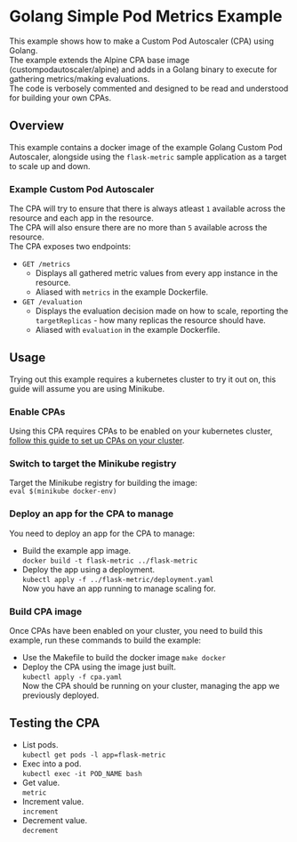 # Golang Simple Pod Metrics Example
This example shows how to make a Custom Pod Autoscaler (CPA) using Golang.  
The example extends the Alpine CPA base image (custompodautoscaler/alpine) and adds in a Golang binary to execute for gathering metrics/making evaluations.  
The code is verbosely commented and designed to be read and understood for building your own CPAs.

## Overview
This example contains a docker image of the example Golang Custom Pod Autoscaler, alongside using the `flask-metric` sample application as a target to scale up and down.

### Example Custom Pod Autoscaler

The CPA will try to ensure that there is always atleast `1` available across the resource and each app in the resource.  
The CPA will also ensure there are no more than `5` available across the resource.  
The CPA exposes two endpoints:
* `GET /metrics`
    * Displays all gathered metric values from every app instance in the resource.
    * Aliased with `metrics` in the example Dockerfile.
* `GET /evaluation`
    * Displays the evaluation decision made on how to scale, reporting the `targetReplicas` - how many replicas the resource should have.
    * Aliased with `evaluation` in the example Dockerfile.

## Usage
Trying out this example requires a kubernetes cluster to try it out on, this guide will assume you are using Minikube.  

### Enable CPAs
Using this CPA requires CPAs to be enabled on your kubernetes cluster, [follow this guide to set up CPAs on your cluster](https://github.com/jthomperoo/custom-pod-autoscaler-operator#installation).  

### Switch to target the Minikube registry
Target the Minikube registry for building the image:  
`eval $(minikube docker-env)`

### Deploy an app for the CPA to manage
You need to deploy an app for the CPA to manage:  
* Build the example app image.  
`docker build -t flask-metric ../flask-metric`  
* Deploy the app using a deployment.  
`kubectl apply -f ../flask-metric/deployment.yaml`  
Now you have an app running to manage scaling for.

### Build CPA image
Once CPAs have been enabled on your cluster, you need to build this example, run these commands to build the example:  
* Use the Makefile to build the docker image 
`make docker`
* Deploy the CPA using the image just built.  
`kubectl apply -f cpa.yaml`  
Now the CPA should be running on your cluster, managing the app we previously deployed.

## Testing the CPA
* List pods.  
`kubectl get pods -l app=flask-metric`  
* Exec into a pod.  
`kubectl exec -it POD_NAME bash`  
* Get value.  
`metric`  
* Increment value.  
`increment`  
* Decrement value.  
`decrement`